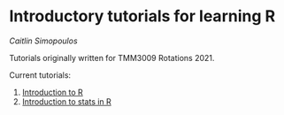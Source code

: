 # Introductory tutorials for learning R
*Caitlin Simopoulos* 


Tutorials originally written for TMM3009 Rotations 2021.

Current tutorials:
1. [Introduction to R](https://caitsimop.shinyapps.io/intro2R)
2. [Introduction to stats in R](https://caitsimop.shinyapps.io/statsR)
